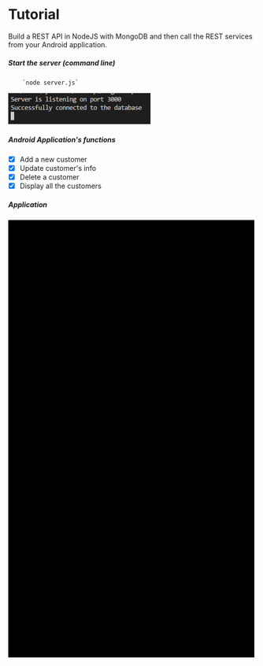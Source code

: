# Tutorial
Build a REST API in NodeJS with MongoDB and then call the REST services from your Android application.

##### Start the server (command line)

		`node server.js`


![alt text](https://github.com/andreasagap/mongodb-nodejs-rest-android/blob/master/Images/server-start.PNG)

##### Android Application's functions
- [x] Add a new customer
- [x] Update customer's info
- [x] Delete a customer
- [x] Display all the customers

##### Application
<img src="https://github.com/andreasagap/mongodb-nodejs-rest-android/blob/master/Images/app.gif" width="500">